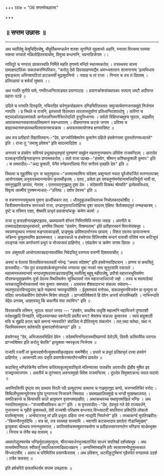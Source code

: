 +++
title = "06 सप्तमोच्छ्वासः"

+++


## 

## **॥ सप्तम उछासः ॥**


_________


अथ व्यतीतेषु केषुचिद्दिवसेषु, मौहूर्तिकमण्डलेन शतशः सुगणिते सुप्रशस्ते
अहनि, स्नात्वा विरचय्य परमया भक्त्या भगवतो नळिलोहितस्यार्चाम्, विमुच्य
बन्धनानि, भवनान्निर्जगाम ।।

नातिदूरे च नगरात् उपसरस्वति निर्मिते महति तृणमये मन्दिरे स्थानमकरोत् ।
तत्रस्थस्य चास्य ग्रामाक्षपटलिकः सकलकरणिपरिकरः, "करोतु देवो
दिवसग्रहणमद्यैव अवन्ध्यशासनः शासनानाम् 'इत्यभिधाय वृषाङ्काम् अभिनवघटितां
हाटकमयीं मुद्रामुपनिन्ये । जग्राह च तां राजा । निनाय च तत्र तं दिवसम् ।
प्रतिपन्नायां च शर्वर्यां सुष्वाप ।।

अथ गलति तृतीये यामे, गम्भीरध्वनिरताड्यत प्रयाणपटहः ।
प्रयाणक्रोशसंख्यापकाः स्पष्टम् अष्टौ अदीयन्त प्रहाराः पटहे ॥

उदिते च भगवति दिनकृति, नचिरादिव करेणुकयोह्यमानः दण्डिभिरितस्ततः
समुत्सार्यमाणजनसमूहो निर्जगाम नरपतिः । प्र स्थिते च राजनि, इतस्ततो
वितस्तार तारतरस्तूर्याणां प्रतिध्वनिराशातटेषु । करिणां च
षट्पदकोलाहलमांसलैः कर्णतालनिस्वनैस्तिरोदधिरे दुन्दुभिध्वनयः । सर्वतो
विक्षिप्तचक्षुश्च भूपालः, अद्राक्षीत् आवासस्थानसकाशात्प्रतिष्ठमानं
स्कन्धावारम् । वीक्षमाणश्च कटकं जगाम । प्रविश्य च
बाह्यास्थानमण्डपस्थापितमासनमाचक्राम । अपास्तसमायोगश्च क्षणमासिष्ट ॥

अथ तत्र प्रतीहारो विज्ञापितवान्--"देव, प्राग्ज्योतिषेश्वरेण कुमारेण
प्रहितो हंसवेगनामा दूतस्तोरणमध्यास्ते" इति । राजा तु "तमाशु प्रवेशय” इति
सादरमादिदेश ॥

अनन्तरं च हंसवेगः सविनयं प्रभूतप्राभृतभृतां पुरुषाणां समूहेन
महतानुगम्यमानः प्रविवेश राजमन्दिरम् । आरादेव पञ्चाङ्गालिङ्गिताङ्गनः
प्रणाममकरोत् । ततो राजा पप्रच्छ--"हंसवेग, श्रीमान् कश्चित्कुशली कुमारः"
इति । स तमवादीत्--"अद्य कुशली, येनैवं स्नेहस्नपितया गिरा सगौरवं पृच्छति
देवः" इति ॥

स्थित्वा च मुहूर्तमिव पुनः स चतुरमुवाच--"अस्मत्स्वामिना संदेशम्
अशून्यतां नयता पूर्वजोपार्जितं वारुणातपत्रम् आभोगाख्यम्
अनुरूपस्थानन्यासेन कृतार्थीकृतम् । एतत् , प्रचेता इव
यश्चतुर्णामर्णवानामधिपतिर्भूतो भावी वा, तमनुगृह्णाति छायया, नेतरम् ।
एतत्तावदनुगृह्णातु दृशा देवः । संदेशमपि विस्रब्धं श्रोष्यति"
इत्येवमभिधाय, विवृत्य आत्मीयं पुरुषमभ्यधात्--“उत्तिष्ठ । दर्शय देवस्य”
इति ॥

स वचनानन्तरमुत्थाय पुमान् ऊर्ध्वीचकार तत् । धौतदुकूलकल्पिताच्च
निचोलकादकोषीत् । चित्रीयमाणचेताश्च सराजको राजा, दण्डानुसाराधिरोहिण्या
दृशा सादरम् ऐक्षिष्ट त्रैलोक्याद्भुतं तन्महच्छत्रम् । दृष्टे च तस्मिन्
राज्ञा, शेषमपि प्राभृतं प्रकाशयांचक्रुः क्रमेण कार्माः ॥

राजा तु छत्रदर्शनात्प्रहृष्टहृदयः, प्रथमप्रयाणे शोभनं निमित्तमिति मनसा
जग्राह । अपनीते च तस्मात्प्रदेशात्प्राभृतसंभारे, क्षणमिव स्थित्वा
"हंसवेग, विश्रम्यताम्” इति प्रतीहारभवनं विसर्जयांबभूव । स्वयमप्युत्थाय
स्नात्वा मङ्गलाकाङ्क्षी, प्राङ्मुखः प्राविशदाभोगस्य छायाम् । विशत एवास्य
छायाजन्मना जडिम्ना कुमुदमयमिव हृदयमभवत् । आहारकाले च हंसवेगाय
विलिप्तशेषं चन्दनं वाससी परिवेषं नाम कटिसूत्रं तरङ्गकं नाम कर्णाभरणं
प्रभूतं च भोज्यजातं प्राहिणोत् । एवंप्रायेण च क्रमेण जगाम दिवसः ॥

ततः अंशुमाली आभोगातपत्रप्रदानवार्तामिव निवेदयितुं वरुणाय वारुणीं
दिशमयासीत् ॥

अस्यां च वेलायां विततवितानतलवर्ती नरेन्द्रः "कथय संदेशम्” इति
हंसवेगमादिष्टवान् । प्रणम्य स कथयितुं प्रास्तावीत्--“देव पुरा
वराहसंपर्कसंभूतगर्भया भगवत्या भुवा नरको नाम सूनुरसावि रसातले ।
महात्मनस्तस्यान्वये भगदत्तपुष्पदत्तवज्रदत्तप्रभृतिषु व्यतीतेषु बहुषु
महीपालेषु, प्रपौत्रो महाराजभूतिवर्मणः पौत्रश्चन्द्रमुखवर्मणः पुत्रो
देवस्य स्थितिवर्मणः सुस्थिरवर्मा नाम महाराजाधिराजो जज्ञे । तस्य च
श्यामादेव्यां भास्करद्युतिर्भास्करवर्मा नाम कुमारः समभवत् । अयमस्य
शैशवादारभ्य संकल्पः स्थेयान्--स्थाणुपादारविन्दद्वयात् ऋते नाहमन्यं
नमस्कुर्यामिति । ईदृशश्चायं मनोरथः, सकलभुवनविजयेन वा मृत्युना वा यदिवा
जगत्येकवीरेण देवोपमेन मित्रेण संपद्यते । प्राग्ज्योतिषेश्वरो हि देवेन
अजर्यं संगतमिच्छति । नाभिनन्दति चेद्देवः प्रणयम्, आज्ञापयतु किं कथनीयं
मया स्वामिनः" इति ॥

विरतवचसि तस्मिन्, भूपालः सादरं जगाद --- "हंसवेग, कथमिव तादृशि महात्मनि
महाभिजने पुण्यराशौ परोक्षसुहृदि स्निह्यति, मद्विधस्यान्यथा स्वप्नेऽपि
प्रवर्तेत मनः? श्रेयांश्च संकल्पः कुमारस्य । स्वयं बाहुशाली मयि च
सुहृदि हरात् ऋते कमन्यं नमस्यति? संवर्धिता मे प्रीतिरमुना संकल्पेन ।
तत् तथा यतेथाः, यथा न चिरमियमस्मान् क्लेशयति कुमारदर्शनोत्कण्ठा" इति ॥

हंसवेगस्तु "देव, अभिजातमभिहितं देवेन । तदेवमभिनन्दितास्मदीयप्रणयो
देवोऽपि, दिवसैः कतिपयैरेव परागतः प्राग्ज्योषेश्वर इति करोतु चेतसि”
इत्युक्त्वा नमस्कृत्य निर्जगाम ॥

राजापि रजनीं तां कुमारदर्शनौत्सुक्यस्वीकृतहृदयः समनैषीत् । प्रभाते च
प्रभूतं प्रतिप्राभृतं दत्त्वा हंसवेगं प्राहिणोत् । आत्मनापि ततः प्रभृति
प्रयाणकैरनवरतैरभ्यमित्रं प्रावर्तत ॥

कदाचित्तु भण्डिरेकेनैव वाजिना कतिपयकुलपुत्रपरिवृतो मलिनवासाः पातकीव
अपराधीव द्रोहीव मुषित इव राजद्वारमाजगाम । अवतीर्य च तुरंगमात् अवनतमुखो
विवेश राजमन्दिरम् । दूरादेव विमुक्ताक्रन्दः पपात पादयोः ॥

अवनिपतिरपि दृष्ट्वा तम् उत्थाय विरलैः पदैः प्रत्युद्गम्य उत्थाप्य च
गाढमुपगुह्य कण्ठे, करुणमतिचिरं रुरोद । शिथिलीभूतमन्युवेगश्च पुरेव
पुनरागत्य निजासने निषसाद । प्रथमप्रक्षालितमुखे च भण्डौ मुखमक्षालयत् ।
समतिक्रान्ते च कियत्यपि काले भ्रातृमरण वृत्तान्तमप्राक्षीत् । अथाकथयच्च
यथावृत्तमखिलं भण्डिः । अथ नरपतिस्तमुवाच--"राज्यश्रीव्यतिकरः कः?" इति । स
पुनरवादीत्--"देव, देवभूयं गते देवे राज्यवर्धने, गुप्तनाम्ना च गृहीते
कुशस्थले, देवी राज्यश्रीः परिभ्रश्य बन्धनात् विन्ध्याटवीं सपरिवारा
प्रविष्टेति लोकतो वार्तामशृणवम् । अन्वेष्टारस्तु तां प्रति प्रभूताः
प्रहिता जना नाद्यापि निवर्तन्ते” इति । तच्चाकर्ण्य
भूपतिरब्रवीत्--"किमन्यैरनुपदिभिः । यत्र सा, तत्र स्वयमहं यास्यामि ।
भवानपि कटकमादाय प्रवर्ततां गौडाभिमुखम्" इत्युक्त्वा चोत्थाय
स्नानभुवमगात् । कारितशोकश्मश्रुवपनकर्मणा च प्रतीहारभवनस्नातेन भण्डिना
सार्धमभुक्त । निनाय च तेनैव सह वासरम् ॥

अथापरेद्युरुषस्येव भण्डिर्भूपालमुपसृत्य, श्रीराज्यवर्धनभुजबलार्जितं
साधनं सपरिबर्हं दर्शयांबभूव । अथ तत्सर्वमवनिपालः स्वीकर्तुं
यथाधिकारमादिक्षदध्यक्षान् । अन्यस्मिंश्चाहनि हयैः
स्वसारमन्वेष्टुमुच्चचाल विंन्ध्याटवीम् । अवाप च परिमितैरेव
प्रयाणकैस्ताम् । अथ प्रविशन्, अटवीकुटुम्बिनां गृहैरुपेतं वनग्रामकं ददर्श
। तत्रैव चावसत् ॥

इति हर्षचरिते छत्रलब्धिर्नाम सप्तम उच्छ्वासः ॥


